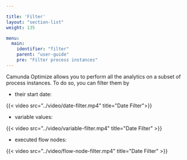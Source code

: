 ```yaml
---

title: 'Filter'
layout: "section-list"
weight: 135

menu:
  main:
    identifier: "filter"
    parent: "user-guide"
    pre: "Filter process instances"
---
```


Camunda Optimize allows you to perform all the analytics on a subset of process instances. To do so, you can filter them by 

* their start date:

{{< video src="../video/date-filter.mp4" title="Date Filter">}}

* variable values: 

{{< video src="../video/variable-filter.mp4" title="Date Filter" >}}

* executed flow nodes:

{{< video src="../video/flow-node-filter.mp4" title="Date Filter" >}}
